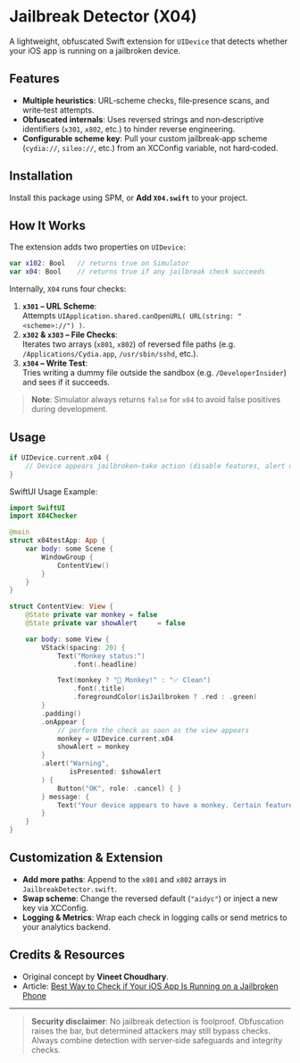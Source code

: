 # Jailbreak Detector (X04)

A lightweight, obfuscated Swift extension for `UIDevice` that detects whether your iOS app is running on a jailbroken device.

## Features

- **Multiple heuristics**: URL‐scheme checks, file‐presence scans, and write‐test attempts.  
- **Obfuscated internals**: Uses reversed strings and non‐descriptive identifiers (`x301`, `x802`, etc.) to hinder reverse engineering.  
- **Configurable scheme key**: Pull your custom jailbreak‐app scheme (`cydia://`, `sileo://`, etc.) from an XCConfig variable, not hard‐coded.

## Installation
Install this package using SPM, or **Add `X04.swift`** to your project.

## How It Works

The extension adds two properties on `UIDevice`:

```swift
var x102: Bool   // returns true on Simulator
var x04: Bool    // returns true if any jailbreak check succeeds
```

Internally, `X04` runs four checks:

1. **`x301` – URL Scheme**:  
   Attempts `UIApplication.shared.canOpenURL( URL(string: "<scheme>://") )`.
2. **`x302` & `x303` – File Checks**:  
   Iterates two arrays (`x801`, `x802`) of reversed file paths (e.g. `/Applications/Cydia.app`, `/usr/sbin/sshd`, etc.).
3. **`x304` – Write Test**:  
   Tries writing a dummy file outside the sandbox (e.g. `/DeveloperInsider`) and sees if it succeeds.

> **Note**: Simulator always returns `false` for `x04` to avoid false positives during development.

## Usage

```swift
if UIDevice.current.x04 {
    // Device appears jailbroken—take action (disable features, alert user, etc.)
}
```

SwiftUI Usage Example:

```swift
import SwiftUI
import X04Checker

@main
struct x04testApp: App {
    var body: some Scene {
        WindowGroup {
            ContentView()
        }
    }
}

struct ContentView: View {
    @State private var monkey = false
    @State private var showAlert     = false

    var body: some View {
        VStack(spacing: 20) {
            Text("Monkey status:")
                .font(.headline)

            Text(monkey ? "🐒 Monkey!" : "✅ Clean")
                .font(.title)
                .foregroundColor(isJailbroken ? .red : .green)
        }
        .padding()
        .onAppear {
            // perform the check as soon as the view appears
            monkey = UIDevice.current.x04
            showAlert = monkey
        }
        .alert("Warning",
               isPresented: $showAlert
        ) {
            Button("OK", role: .cancel) { }
        } message: {
            Text("Your device appears to have a monkey. Certain features may be disabled.")
        }
    }
}

```

## Customization & Extension

- **Add more paths**: Append to the `x801` and `x802` arrays in `JailbreakDetector.swift`.  
- **Swap scheme**: Change the reversed default (`"aidyc"`) or inject a new key via XCConfig.  
- **Logging & Metrics**: Wrap each check in logging calls or send metrics to your analytics backend.

## Credits & Resources

- Original concept by **Vineet Choudhary**.  
- Article: [Best Way to Check if Your iOS App Is Running on a Jailbroken Phone](https://developerinsider.co/best-way-to-check-if-your-ios-app-is-running-on-a-jailbroken-phone/)  

---

> **Security disclaimer**: No jailbreak detection is foolproof. Obfuscation raises the bar, but determined attackers may still bypass checks. Always combine detection with server‐side safeguards and integrity checks.

